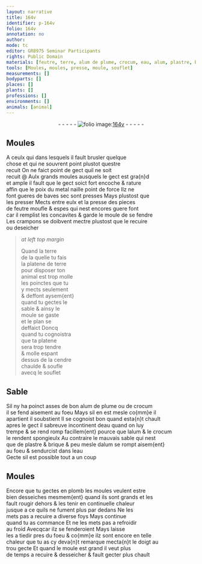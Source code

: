 ```yaml
---
layout: narrative
title: 164v
identifier: p-164v
folio: 164v
annotation: no
author:
mode: tc
editor: GR8975 Seminar Participants
rights: Public Domain
materials: [feutre, terre, alum de plume, crocum, eau, alum, plastre, brique, plomb]
tools: [Moules, moules, presse, moule, souflet]
measurements: []
bodyparts: []
places: []
plants: []
professions: []
environments: []
animals: [animal]
---
```


<div class="folio" align="center">- - - - - <a href="http://gallica.bnf.fr/ark:/12148/btv1b10500001g/f334.item" target="_blank"><img src="https://cu-mkp.github.io/2017-workshop-edition/assets/photo-icon.png" alt="folio image: " style="display:inline-block; margin-bottom:-3px;"/>164v</a> - - - - - </div>  
  

## <span class="tl">Moules</span>

 
 A ceulx <span class="del">qui</span> dans lesquels il fault brusler quelque<br/> chose et qui ne souvrent point plustot questre<br/> recuit On ne faict point de gect quil ne soit<br/> recuit @ Aulx grands <span class="tl">moules</span> ausquels le gect est gra{n}d<br/> et ample il fault que le gect soict fort encoche & rature<br/> affin que le poix du metal naille point de force Ilz ne<br/> font gueres de baves sec sont presses Mays plustost que<br/> les presser Mects entre eulx et la <span class="tl">presse</span> des pieces<br/> de <span class="m">feutre</span> moufle & espes qui nest encores guere font<br/> car il remplist les concavites & garde le moule de se fendre<br/> Les crampons se doibvent mectre plustost que le recuire<br/> ou deseicher
 
> *at left top margin*
> 
> 
>   Quand la <span class="m">terre</span><br/> de la quelle tu fais<br/> la platene de terre<br/> pour disposer ton<br/> <span class="al">animal</span> est trop molle<br/> les poinctes que tu<br/> y mects seulement<br/> & deffont aysem{ent}<br/> quand tu gectes le<br/> sable & ainsy le<br/> <span class="tl">moule</span> se gaste<br/> et le plan se<br/> deffaict Doncq<br/> quand tu cognoistra<br/> que ta platene<br/> sera trop tendre<br/> & molle espant<br/> dessus de la cendre<br/> chaulde & soufle<br/> avecq le <span class="tl">souflet</span>
 
 
  

## Sable

 
 Sil ny ha poinct asses de bon <span class="m">alum de plume</span> ou de <span class="m">crocum</span><br/> il se fend aisement au foeu Mays sil en est mesle co{mm}e il<br/> apartient il soubstient Il se cognoist bon quand esta{n}t chault<br/> apres le gect il sabreuve incontinent d<span class="m">eau</span> quand on luy<br/> trempe & se <span class="del">rend</span> romp facillem{ent} pource que l<span class="m">alum</span> & le <span class="m">crocum</span><br/> le rendent spongieulx Au contraire le mauvais sable qui nest<br/> que de <span class="m">plastre</span> & <span class="m">brique</span> & peu mesle d<span class="m">alum</span> se rompt aisem{ent}<br/> au foeu & sendurcist dans l<span class="m">eau</span><br/> Gecte sil est possible tout a un coup
 
 
  

## Moules

 
 Encore que tu gectes en <span class="m">plomb</span> les <span class="tl">moules</span> veulent estre<br/> bien desseiches mesmem{ent} quand ils sont grands et les<br/> fault rougir dehors & les tenir en continuelle chaleur<br/> jusque a ce quils ne fument plus par dedans Ne les<br/> mets pas a recuire a diverse foys Mays continue<br/> quand tu as commance Et ne les mets pas a refroidir<br/> au froid <span class="del">Avecq</span>car ilz se fenderoient Mays laisse<br/> les a tiedir pres du foeu & co{mm}e ilz sont encore en telle<br/> chaleur que tu as cy deva{n}t remarque mecta{n}t le doigt au<br/> trou gecte Et quand le <span class="tl">moule</span> est grand il veut plus<br/> de temps a recuire & desseicher & fault gecter plus chault
 

